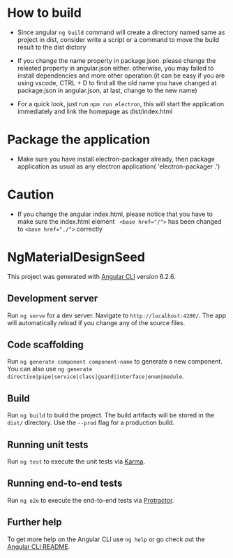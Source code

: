 # How to build

+ Since angular `ng build` command will create a directory named same as project in dist, consider write a script or a command to move the build result to the dist dictory

+ If you change the name property in package.json.  please change the releated property in angular.json either. otherwise, you may failed to install dependencies and more other operation.(it can be easy if you are using vscode, CTRL + D to find all the old name you have changed at package.json in angular.json, at last, change to the new name)

+ For a quick look, just run `npm run electron`, this will start the application immediately and link the homepage as dist/index.html

# Package the application

+ Make sure you have install electron-packager already, then package application as usual as any electron application( 'electron-packager .')

# Caution

+ If you change the angular index.html, please notice that you have to make sure the index.html  element ` <base href="/">` has been changed to `<base href="./">` correctly

# NgMaterialDesignSeed

This project was generated with [Angular CLI](https://github.com/angular/angular-cli) version 6.2.6.

## Development server

Run `ng serve` for a dev server. Navigate to `http://localhost:4200/`. The app will automatically reload if you change any of the source files.

## Code scaffolding

Run `ng generate component component-name` to generate a new component. You can also use `ng generate directive|pipe|service|class|guard|interface|enum|module`.

## Build

Run `ng build` to build the project. The build artifacts will be stored in the `dist/` directory. Use the `--prod` flag for a production build.

## Running unit tests

Run `ng test` to execute the unit tests via [Karma](https://karma-runner.github.io).

## Running end-to-end tests

Run `ng e2e` to execute the end-to-end tests via [Protractor](http://www.protractortest.org/).

## Further help

To get more help on the Angular CLI use `ng help` or go check out the [Angular CLI README](https://github.com/angular/angular-cli/blob/master/README.md).
